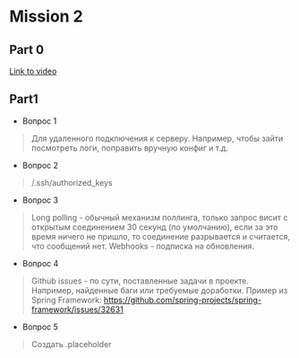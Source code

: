 # Mission 2

## Part 0

[Link to video](https://www.youtube.com/watch?v=UUhavvMO2FQ)

## Part1

- Вопрос 1	 
> Для удаленного подключения к серверу. Например, чтобы зайти посмотреть логи, поправить вручную конфиг и т.д.

- Вопрос 2	 
> <user>/.ssh/authorized_keys

- Вопрос 3	 
> Long polling - обычный механизм поллинга, только запрос висит с открытым соединением 30 секунд (по умолчанию), если за это время ничего не пришло, то соединение разрывается и считается, что сообщений нет.
Webhooks - подписка на обновления.

- Вопрос 4	 
> Github issues - по сути, поставленные задачи в проекте. Например, найденные баги или требуемые доработки.
Пример из Spring Framework: https://github.com/spring-projects/spring-framework/issues/32631 

- Вопрос 5	 
> Создать .placeholder
